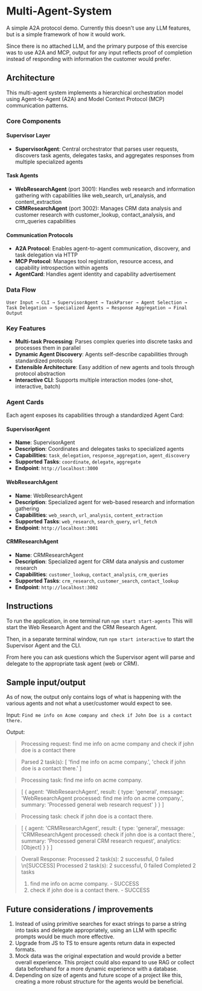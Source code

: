 # Multi-Agent-System

A simple A2A protocol demo. Currently this doesn't use any LLM features,
but is a simple framework of how it would work. 

Since there is no attached LLM, and the primary purpose of this exercise 
was to use A2A and MCP, output for any input reflects proof of completion
instead of responding with information the customer would prefer.

## Architecture

This multi-agent system implements a hierarchical orchestration model using Agent-to-Agent (A2A) and Model Context Protocol (MCP) communication patterns.

### Core Components

#### Supervisor Layer
- **SupervisorAgent**: Central orchestrator that parses user requests, discovers task agents, delegates tasks, and aggregates responses from multiple specialized agents

#### Task Agents
- **WebResearchAgent** (port 3001): Handles web research and information gathering with capabilities like web_search, url_analysis, and content_extraction
- **CRMResearchAgent** (port 3002): Manages CRM data analysis and customer research with customer_lookup, contact_analysis, and crm_queries capabilities

#### Communication Protocols
- **A2A Protocol**: Enables agent-to-agent communication, discovery, and task delegation via HTTP
- **MCP Protocol**: Manages tool registration, resource access, and capability introspection within agents
- **AgentCard**: Handles agent identity and capability advertisement

### Data Flow
```
User Input → CLI → SupervisorAgent → TaskParser → Agent Selection → 
Task Delegation → Specialized Agents → Response Aggregation → Final Output
```

### Key Features
- **Multi-task Processing**: Parses complex queries into discrete tasks and processes them in parallel
- **Dynamic Agent Discovery**: Agents self-describe capabilities through standardized protocols
- **Extensible Architecture**: Easy addition of new agents and tools through protocol abstraction
- **Interactive CLI**: Supports multiple interaction modes (one-shot, interactive, batch)

### Agent Cards

Each agent exposes its capabilities through a standardized Agent Card:

#### SupervisorAgent
- **Name**: SupervisorAgent
- **Description**: Coordinates and delegates tasks to specialized agents
- **Capabilities**: `task_delegation`, `response_aggregation`, `agent_discovery`
- **Supported Tasks**: `coordinate`, `delegate`, `aggregate`
- **Endpoint**: `http://localhost:3000`

#### WebResearchAgent
- **Name**: WebResearchAgent
- **Description**: Specialized agent for web-based research and information gathering
- **Capabilities**: `web_search`, `url_analysis`, `content_extraction`
- **Supported Tasks**: `web_research`, `search_query`, `url_fetch`
- **Endpoint**: `http://localhost:3001`

#### CRMResearchAgent
- **Name**: CRMResearchAgent
- **Description**: Specialized agent for CRM data analysis and customer research
- **Capabilities**: `customer_lookup`, `contact_analysis`, `crm_queries`
- **Supported Tasks**: `crm_research`, `customer_search`, `contact_lookup`
- **Endpoint**: `http://localhost:3002`


## Instructions
To run the application, in one terminal run `npm start start-agents`
This will start the Web Research Agent and the CRM Research Agent.

Then, in a separate terminal window, run `npm start interactive` to start the Supervisor Agent and the CLI.

From here you can ask questions which the Supervisor agent will parse 
and delegate to the appropriate task agent (web or CRM).

## Sample input/output
As of now, the output only contains logs of what is happening with the various agents and not what a user/customer
would expect to see.

Input: `Find me info on Acme company and check if John Doe is a contact there.`

Output: 
> Processing request: find me info on acme company and check if john doe is a contact there

>Parsed 2 task(s): [
'find me info on acme company.',
'check if john doe is a contact there.'
]

>Processing task: find me info on acme company.

>[
{
agent: 'WebResearchAgent',
result: {
type: 'general',
message: 'WebResearchAgent processed: find me info on acme company.',
summary: 'Processed general web research request'
}
}
]

>Processing task: check if john doe is a contact there.

> [
{
agent: 'CRMResearchAgent',
result: {
type: 'general',
message: 'CRMResearchAgent processed: check if john doe is a contact there.',
summary: 'Processed general CRM research request',
analytics: [Object]
}
}
]

>Overall Response: Processed 2 task(s): 2 successful, 0 failed
\n[SUCCESS] Processed 2 task(s): 2 successful, 0 failed
>Completed 2 tasks
>1. find me info on acme company. - SUCCESS
>2. check if john doe is a contact there. - SUCCESS

## Future considerations / improvements
1. Instead of using primitive searches for exact strings to parse a 
string into tasks and delegate appropriately, using an LLM with specific 
prompts would be much more effective. 
2. Upgrade from JS to TS to ensure agents return
data in expected formats.
3. Mock data was the original expectation and would provide a better
overall experience. This project could also expand to use RAG or collect 
data beforehand for a more dynamic experience with a database.
4. Depending on size of agents and future scope of a project like this, 
creating a more robust structure for the agents would be beneficial. 
